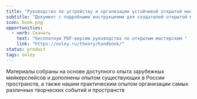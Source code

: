 ```yaml
---
title: "Руководство по устройству и организации устойчивой открытой мастерской"
subtitle: "Документ с подробными инструкциями для создателей открытой мастерской на основе обобщенного мирового опыта"
icon: book.png
opportunities:
  - verb: Скачать
    text: "бесплатную PDF-версию руководства по открытым мастерским "
    link: "https://ooley.ru/theory/handbook/"
status: product
tags: ooley
---
```


Материалы собраны на основе доступного опыта зарубежных мейкерспейсов и дополнены опытом существующих в России пространств, а также нашим практическим опытом организации самых различных творческих событий и пространств
